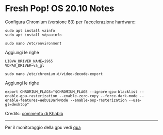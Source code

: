 # Fresh Pop! OS 20.10 Notes

Configura Chromium (versione 83) per l'accelerazione hardware:

```
sudo apt install vainfo
sudo apt install vdpauinfo
```

`sudo nano /etc/environment` 

Aggiungi le righe

```
LIBVA_DRIVER_NAME=i965
VDPAU_DRIVER=va_gl
```

`sudo nano /etc/chromium.d/video-decode-export`

Aggiungi le righe

```
export CHROMIUM_FLAGS="$CHROMIUM_FLAGS --ignore-gpu-blacklist --enable-gpu-rasterization --enable-zero-copy --force-dark-mode --enable-features=WebUIDarkMode --enable-oop-rasterization --use-gl=desktop"
```

Credits: [commento di Khabib](https://www.linuxuprising.com/2018/08/how-to-enable-hardware-accelerated.html#comment-5119711754)
___

Per il monitoraggio della gpu vedi [qua](https://bbs.archlinux.org/viewtopic.php?pid=1831218#p1831218)